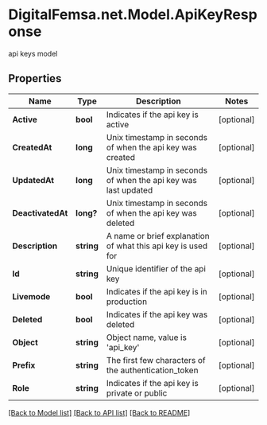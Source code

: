 # DigitalFemsa.net.Model.ApiKeyResponse
api keys model

## Properties

Name | Type | Description | Notes
------------ | ------------- | ------------- | -------------
**Active** | **bool** | Indicates if the api key is active | [optional] 
**CreatedAt** | **long** | Unix timestamp in seconds of when the api key was created | [optional] 
**UpdatedAt** | **long** | Unix timestamp in seconds of when the api key was last updated | [optional] 
**DeactivatedAt** | **long?** | Unix timestamp in seconds of when the api key was deleted | [optional] 
**Description** | **string** | A name or brief explanation of what this api key is used for | [optional] 
**Id** | **string** | Unique identifier of the api key | [optional] 
**Livemode** | **bool** | Indicates if the api key is in production | [optional] 
**Deleted** | **bool** | Indicates if the api key was deleted | [optional] 
**Object** | **string** | Object name, value is &#39;api_key&#39; | [optional] 
**Prefix** | **string** | The first few characters of the authentication_token | [optional] 
**Role** | **string** | Indicates if the api key is private or public | [optional] 

[[Back to Model list]](../README.md#documentation-for-models) [[Back to API list]](../README.md#documentation-for-api-endpoints) [[Back to README]](../README.md)


